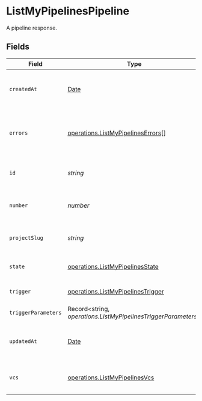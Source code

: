 # ListMyPipelinesPipeline

A pipeline response.


## Fields

| Field                                                                                         | Type                                                                                          | Required                                                                                      | Description                                                                                   | Example                                                                                       |
| --------------------------------------------------------------------------------------------- | --------------------------------------------------------------------------------------------- | --------------------------------------------------------------------------------------------- | --------------------------------------------------------------------------------------------- | --------------------------------------------------------------------------------------------- |
| `createdAt`                                                                                   | [Date](https://developer.mozilla.org/en-US/docs/Web/JavaScript/Reference/Global_Objects/Date) | :heavy_check_mark:                                                                            | The date and time the pipeline was created.                                                   |                                                                                               |
| `errors`                                                                                      | [operations.ListMyPipelinesErrors](../../../sdk/models/operations/listmypipelineserrors.md)[] | :heavy_check_mark:                                                                            | A sequence of errors that have occurred within the pipeline.                                  |                                                                                               |
| `id`                                                                                          | *string*                                                                                      | :heavy_check_mark:                                                                            | The unique ID of the pipeline.                                                                | 5034460f-c7c4-4c43-9457-de07e2029e7b                                                          |
| `number`                                                                                      | *number*                                                                                      | :heavy_check_mark:                                                                            | The number of the pipeline.                                                                   | 25                                                                                            |
| `projectSlug`                                                                                 | *string*                                                                                      | :heavy_check_mark:                                                                            | The project-slug for the pipeline.                                                            | gh/CircleCI-Public/api-preview-docs                                                           |
| `state`                                                                                       | [operations.ListMyPipelinesState](../../../sdk/models/operations/listmypipelinesstate.md)     | :heavy_check_mark:                                                                            | The current state of the pipeline.                                                            |                                                                                               |
| `trigger`                                                                                     | [operations.ListMyPipelinesTrigger](../../../sdk/models/operations/listmypipelinestrigger.md) | :heavy_check_mark:                                                                            | A summary of the trigger.                                                                     |                                                                                               |
| `triggerParameters`                                                                           | Record<string, *operations.ListMyPipelinesTriggerParameters*>                                 | :heavy_minus_sign:                                                                            | N/A                                                                                           |                                                                                               |
| `updatedAt`                                                                                   | [Date](https://developer.mozilla.org/en-US/docs/Web/JavaScript/Reference/Global_Objects/Date) | :heavy_minus_sign:                                                                            | The date and time the pipeline was last updated.                                              |                                                                                               |
| `vcs`                                                                                         | [operations.ListMyPipelinesVcs](../../../sdk/models/operations/listmypipelinesvcs.md)         | :heavy_minus_sign:                                                                            | VCS information for the pipeline.                                                             |                                                                                               |